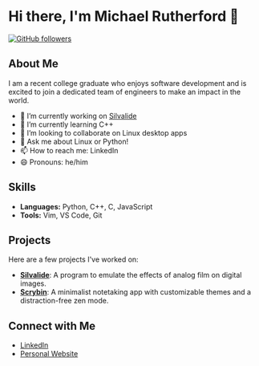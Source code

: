 # Hi there, I'm Michael Rutherford 👋

[![GitHub followers](https://img.shields.io/github/followers/michaelrutherford?label=Follow&style=social)](https://github.com/michaelrutherford)

## About Me

I am a recent college graduate who enjoys software development and is excited to join a dedicated team of engineers to make an impact in the world.

- 🔭 I’m currently working on [Silvalide](https://github.com/michaelrutherford/silvalide)
- 🌱 I’m currently learning C++
- 👯 I’m looking to collaborate on Linux desktop apps
- 💬 Ask me about Linux or Python!
- 📫 How to reach me: LinkedIn
- 😄 Pronouns: he/him

## Skills

- **Languages:** Python, C++, C, JavaScript
- **Tools:** Vim, VS Code, Git

## Projects

Here are a few projects I've worked on:

- [**Silvalide**](https://github.com/michaelrutherford/silvalide): A program to emulate the effects of analog film on digital images.
- [**Scrybin**](https://github.com/michaelrutherford/scrybin): A minimalist notetaking app with customizable themes and a distraction-free zen mode.


## Connect with Me

- [LinkedIn](https://www.linkedin.com/in/michaelloganrutherford)
- [Personal Website](https://michaelrutherford.github.io/)

